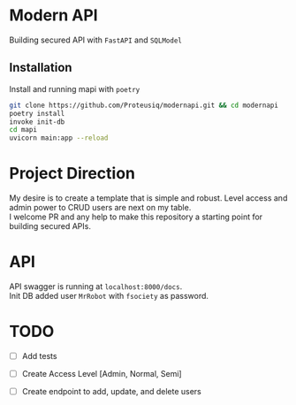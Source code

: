 
# Modern API

Building secured API with `FastAPI` and `SQLModel`




## Installation

Install and running mapi with `poetry`

```bash
git clone https://github.com/Proteusiq/modernapi.git && cd modernapi
poetry install
invoke init-db
cd mapi
uvicorn main:app --reload  
```

# Project Direction
My desire is  to create a template that is simple and robust. 
Level access and admin power to CRUD users are next on my table. <br>
I welcome PR and any help to make this repository a starting point for building secured APIs.

# API
API swagger is running at `localhost:8000/docs`. <br>
Init DB added user `MrRobot` with `fsociety` as password. 

# TODO
* [ ] Add tests
* [ ] Create Access Level [Admin, Normal, Semi]
* [ ] Create endpoint to add, update, and delete users 

    
